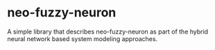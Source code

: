 neo-fuzzy-neuron
================

A simple library that describes neo-fuzzy-neuron as part of the hybrid neural network based system modeling approaches.
